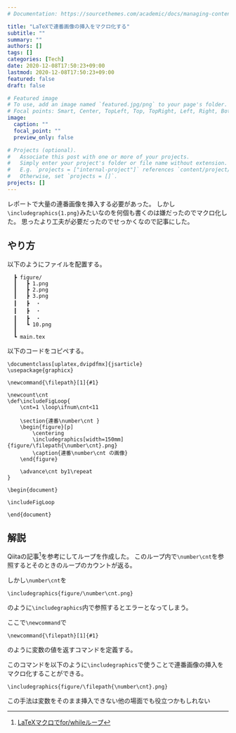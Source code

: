 ```yaml
---
# Documentation: https://sourcethemes.com/academic/docs/managing-content/

title: "LaTeXで連番画像の挿入をマクロ化する"
subtitle: ""
summary: ""
authors: []
tags: []
categories: [Tech]
date: 2020-12-08T17:50:23+09:00
lastmod: 2020-12-08T17:50:23+09:00
featured: false
draft: false

# Featured image
# To use, add an image named `featured.jpg/png` to your page's folder.
# Focal points: Smart, Center, TopLeft, Top, TopRight, Left, Right, BottomLeft, Bottom, BottomRight.
image:
  caption: ""
  focal_point: ""
  preview_only: false

# Projects (optional).
#   Associate this post with one or more of your projects.
#   Simply enter your project's folder or file name without extension.
#   E.g. `projects = ["internal-project"]` references `content/project/deep-learning/index.md`.
#   Otherwise, set `projects = []`.
projects: []
---
```


レポートで大量の連番画像を挿入する必要があった。
しかし```\includegraphics{1.png}```みたいなのを何個も書くのは嫌だったのでマクロ化した。
思ったより工夫が必要だったのでせっかくなので記事にした。

## やり方
以下のようにファイルを配置する。
```
  ┣ figure/
  ┃   ┣ 1.png 
  ┃   ┣ 2.png
  ┃   ┣ 3.png
  ┃   ┣  ・
  ┃   ┣  ・
  ┃   ┣  ・
  ┃   ┗ 10.png
  ┃
  ┗ main.tex
```

以下のコードをコピペする。
```TeX
\documentclass[uplatex,dvipdfmx]{jsarticle}
\usepackage{graphicx}

\newcommand{\filepath}[1]{#1}

\newcount\cnt
\def\includeFigLoop{
	\cnt=1 \loop\ifnum\cnt<11

	\section{連番\number\cnt }
	\begin{figure}[p]
		\centering
		\includegraphics[width=150mm]{figure/\filepath{\number\cnt}.png}
		\caption{連番\number\cnt の画像}
	\end{figure}

	\advance\cnt by1\repeat
}

\begin{document}

\includeFigLoop

\end{document}
```

## 解説
Qiitaの記事[^1]を参考にしてループを作成した。
このループ内で```\number\cnt```を参照するとそのときのループのカウントが返る。

しかし```\number\cnt```を
```TeX
\includegraphics{figure/\number\cnt.png}
```
のように```\includegraphics```内で参照するとエラーとなってしまう。

ここで```\newcommand```で
```TeX
\newcommand{\filepath}[1]{#1}
```
のように変数の値を返すコマンドを定義する。

このコマンドを以下のように```\includegraphics```で使うことで連番画像の挿入をマクロ化することができる。
```TeX
\includegraphics{figure/\filepath{\number\cnt}.png}
```

この手法は変数をそのまま挿入できない他の場面でも役立つかもしれない

[^1]: [LaTeXマクロでfor/whileループ](https://qiita.com/tttamaki/items/b0f735a8ab1a5c524130)